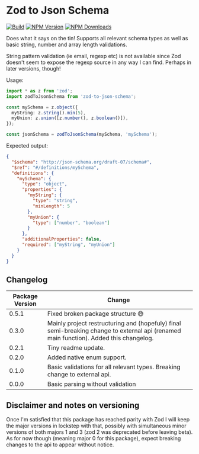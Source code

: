 # Zod to Json Schema

[![Build](https://img.shields.io/github/workflow/status/stefanterdell/zod-to-json-schema/Tests)](https://github.com/StefanTerdell/zod-to-json-schema)
[![NPM Version](https://img.shields.io/npm/v/zod-to-json-schema.svg)](https://npmjs.org/package/zod-to-json-schema)
[![NPM Downloads](https://img.shields.io/npm/dw/zod-to-json-schema.svg)](https://npmjs.org/package/zod-to-json-schema)

Does what it says on the tin! Supports all relevant schema types as well as basic string, number and array length validations.

String pattern validation (ie email, regexp etc) is not available since Zod doesn't seem to expose the regexp source in any way I can find. Perhaps in later versions, though!

Usage:

```typescript
import * as z from 'zod';
import zodToJsonSchema from 'zod-to-json-schema';

const mySchema = z.object({
  myString: z.string().min(5),
  myUnion: z.union([z.number(), z.boolean()]),
});

const jsonSchema = zodToJsonSchema(mySchema, 'mySchema');
```

Expected output:

```json
{
  "$schema": "http://json-schema.org/draft-07/schema#",
  "$ref": "#/definitions/mySchema",
  "definitions": {
    "mySchema": {
      "type": "object",
      "properties": {
        "myString": {
          "type": "string",
          "minLength": 5
        },
        "myUnion": {
          "type": ["number", "boolean"]
        }
      },
      "additionalProperties": false,
      "required": ["myString", "myUnion"]
    }
  }
}
```

## Changelog

| Package Version | Change                                                                                                                                |
| --------------- | ------------------------------------------------------------------------------------------------------------------------------------- |
| 0.5.1           | Fixed broken package structure 😅                                                                                                     |
| 0.3.0           | Mainly project restructuring and (hopefuly) final semi-breaking change to external api (renamed main function). Added this changelog. |
| 0.2.1           | Tiny readme update.                                                                                                                   |
| 0.2.0           | Added native enum support.                                                                                                            |
| 0.1.0           | Basic validations for all relevant types. Breaking change to external api.                                                            |
| 0.0.0           | Basic parsing without validation                                                                                                      |

## Disclaimer and notes on versioning

Once I'm satisfied that this package has reached parity with Zod I will keep the major versions in lockstep with that, possibly with simultaneous minor versions of both majors 1 and 3 (zod 2 was deprecated before leaving beta). As for now though (meaning major 0 for this package), expect breaking changes to the api to appear without notice.
